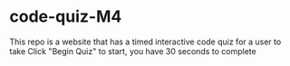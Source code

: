 # code-quiz-M4
This repo is a website that has a timed interactive code quiz for a user to take
Click "Begin Quiz" to start, you have 30 seconds to complete
